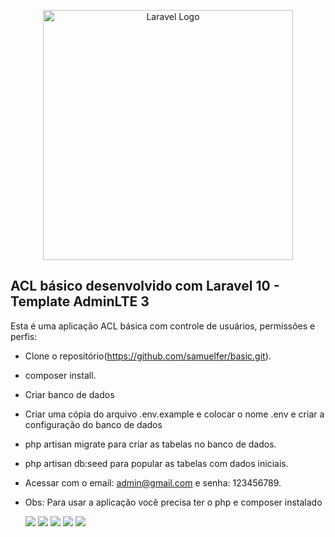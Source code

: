 <p align="center"><a href="https://laravel.com" target="_blank"><img src="https://raw.githubusercontent.com/laravel/art/master/logo-lockup/5%20SVG/2%20CMYK/1%20Full%20Color/laravel-logolockup-cmyk-red.svg" width="400" alt="Laravel Logo"></a></p>

## ACL básico desenvolvido com Laravel 10 - Template AdminLTE 3

Esta é uma aplicação ACL básica com controle de usuários, permissões e perfis:

- Clone o repositório(https://github.com/samuelfer/basic.git).
- composer install.
- Criar banco de dados
- Criar uma cópia do arquivo .env.example e colocar o nome .env e criar a configuração do banco de dados
- php artisan migrate para criar as tabelas no banco de dados.
- php artisan db:seed para popular as tabelas com dados iniciais.
- Acessar com o email: admin@gmail.com e senha: 123456789. 
- Obs: Para usar a aplicação você precisa ter o php e composer instalado

  <img src="https://github.com/samuelfer/basic-acl/blob/main/imagens/dashboard.png">
  <img src="https://github.com/samuelfer/basic-acl/blob/main/imagens/permissions.png">
  <img src="https://github.com/samuelfer/basic-acl/blob/main/imagens/roles.png">
  <img src="https://github.com/samuelfer/basic-acl/blob/main/imagens/roles_users.png">
  <img src="https://github.com/samuelfer/basic-acl/blob/main/imagens/permissions_roles.png">

